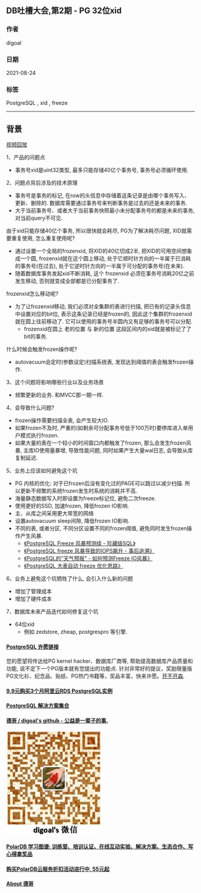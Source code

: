 ## DB吐槽大会,第2期 - PG 32位xid      
          
### 作者          
digoal          
          
### 日期          
2021-08-24          
          
### 标签          
PostgreSQL , xid , freeze            
          
----          
          
## 背景      
[视频回放](https://www.bilibili.com/video/BV15U4y1j7Ud/)  
  
1、产品的问题点    
- 事务号xid是uint32类型, 最多只能存储40亿个事务号, 事务号必须循环使用.   
    
2、问题点背后涉及的技术原理    
- 事务号是事务的标记, 在row的头信息中存储着这条记录是由哪个事务写入、更新、删除的. 数据库需要通过事务号来判断事务是过去的还是未来的事务.    
- 大于当前事务号、或者大于当前事务快照最小未分配事务号的都是未来的事务, 对当前query不可见.     
  
由于xid只能存储40亿个事务, 所以很快就会耗尽, PG为了解决耗尽问题, XID就需要重复使用, 怎么重复使用呢?   
- 通过设置一个全局的frozenxid, 将XID的40亿切成2半, 把XID的可用空间想象成一个圆, frozenxid就在这个圆上移动, 处于它顺时针方向的一半属于已消耗的事务号(在过去), 处于它逆时针方向的一半属于可分配的事务号(在未来).   
- 随着数据库事务发起xid不断消耗, 这个 frozenxid 必须在事务号消耗20亿之前发生移动, 否则就变成全部都是已分配事务了.   

frozenxid怎么移动呢? 
- 为了让frozenxid移动, 我们必须对全集群的表进行扫描, 把已有的记录头信息中设置对应的bit位, 表示这条记录已经是frozen的, 因此这个集群的frozenxid就在圆上往前移动了. 它可以使用的事务号半圆内又有足够的事务号可以分配.   
    - frozenxid在圆上 老的位置 与 新的位置 这段区间内的xid就是被标记了了bit的事务. 

什么时候会触发frozen操作呢? 
- autovacuum会定时(参数设定)扫描系统表, 发现达到阈值的表会触发frozen操作.   
    
3、这个问题将影响哪些行业以及业务场景    
- 频繁更新的业务. 和MVCC那一期一样.    
    
4、会导致什么问题?   
- frozen操作需要扫描全表, 会产生较大IO.   
- 如果frozen不及时, 严重的(如剩余可分配事务号低于100万时)要停库进入单用户模式执行frozen.   
- 如果大量的表在一个较小的时间窗口内都触发了frozen, 那么会发生frozen风暴, 主库IO使用量暴增, 导致性能问题, 同时如果产生大量wal日志, 会导致从库复制延迟.  
  
5、业务上应该如何避免这个坑    
- PG 内核的优化: 对于已frozen后没有变化过的PAGE可以跳过以减少扫描. 所以更新不频繁的系统frozen发生时系统的消耗并不高.    
- 海量静态数据写入时即设置为freeze标记位, 避免二次freeze.  
- 使用更好的SSD, 加速frozen, 降低frozen IO影响.  
- 主、从库之间采用更大带宽的网络  
- 设置autovacuum sleep间隙, 降低frozen IO影响.  
- 不同的表, 或者分区, 不同分区设置不同的frozen阈值, 避免同时发生frozen操作产生风暴.  
    - [《PostgreSQL Freeze 风暴预测续 - 珍藏级SQL》](../201804/20180411_01.md)    
    - [《PostgreSQL freeze 风暴导致的IOPS飙升 - 事后追溯》](../201801/20180117_03.md)    
    - [《PostgreSQL的"天气预报" - 如何预测Freeze IO风暴》](../201606/20160612_01.md)   
    - [《PostgreSQL 大表自动 freeze 优化思路》](../201605/20160520_01.md)    
  
  
6、业务上避免这个坑牺牲了什么, 会引入什么新的问题    
- 增加了管理成本  
- 增加了硬件成本  
    
7、数据库未来产品迭代如何修复这个坑    
- 64位xid  
    - 例如 zedstore, zheap, postgrespro 等引擎.   
  
  
#### [PostgreSQL 许愿链接](https://github.com/digoal/blog/issues/76 "269ac3d1c492e938c0191101c7238216")
您的愿望将传达给PG kernel hacker、数据库厂商等, 帮助提高数据库产品质量和功能, 说不定下一个PG版本就有您提出的功能点. 针对非常好的提议，奖励限量版PG文化衫、纪念品、贴纸、PG热门书籍等，奖品丰富，快来许愿。[开不开森](https://github.com/digoal/blog/issues/76 "269ac3d1c492e938c0191101c7238216").  
  
  
#### [9.9元购买3个月阿里云RDS PostgreSQL实例](https://www.aliyun.com/database/postgresqlactivity "57258f76c37864c6e6d23383d05714ea")
  
  
#### [PostgreSQL 解决方案集合](https://yq.aliyun.com/topic/118 "40cff096e9ed7122c512b35d8561d9c8")
  
  
#### [德哥 / digoal's github - 公益是一辈子的事.](https://github.com/digoal/blog/blob/master/README.md "22709685feb7cab07d30f30387f0a9ae")
  
  
![digoal's wechat](../pic/digoal_weixin.jpg "f7ad92eeba24523fd47a6e1a0e691b59")
  
  
#### [PolarDB 学习图谱: 训练营、培训认证、在线互动实验、解决方案、生态合作、写心得拿奖品](https://www.aliyun.com/database/openpolardb/activity "8642f60e04ed0c814bf9cb9677976bd4")
  
  
#### [购买PolarDB云服务折扣活动进行中, 55元起](https://www.aliyun.com/activity/new/polardb-yunparter?userCode=bsb3t4al "e0495c413bedacabb75ff1e880be465a")
  
  
#### [About 德哥](https://github.com/digoal/blog/blob/master/me/readme.md "a37735981e7704886ffd590565582dd0")
  
